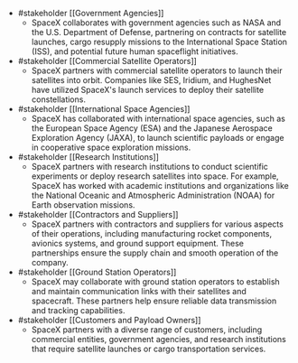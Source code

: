 
- #stakeholder [[Government Agencies]]
	- SpaceX collaborates with government agencies such as NASA and the U.S. Department of Defense, partnering on contracts for satellite launches, cargo resupply missions to the International Space Station (ISS), and potential future human spaceflight initiatives.
- #stakeholder [[Commercial Satellite Operators]]
	- SpaceX partners with commercial satellite operators to launch their satellites into orbit. Companies like SES, Iridium, and HughesNet have utilized SpaceX's launch services to deploy their satellite constellations.
- #stakeholder [[International Space Agencies]]
	- SpaceX has collaborated with international space agencies, such as the European Space Agency (ESA) and the Japanese Aerospace Exploration Agency (JAXA), to launch scientific payloads or engage in cooperative space exploration missions.
- #stakeholder [[Research Institutions]]
	- SpaceX partners with research institutions to conduct scientific experiments or deploy research satellites into space. For example, SpaceX has worked with academic institutions and organizations like the National Oceanic and Atmospheric Administration (NOAA) for Earth observation missions.
- #stakeholder [[Contractors and Suppliers]]
	- SpaceX partners with contractors and suppliers for various aspects of their operations, including manufacturing rocket components, avionics systems, and ground support equipment. These partnerships ensure the supply chain and smooth operation of the company.
- #stakeholder [[Ground Station Operators]]
	- SpaceX may collaborate with ground station operators to establish and maintain communication links with their satellites and spacecraft. These partners help ensure reliable data transmission and tracking capabilities.
- #stakeholder [[Customers and Payload Owners]]
	- SpaceX partners with a diverse range of customers, including commercial entities, government agencies, and research institutions that require satellite launches or cargo transportation services.



